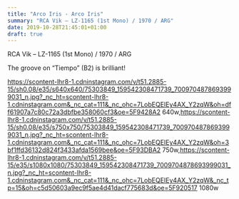 ```yaml
---
title: "Arco Iris - Arco Iris"
summary: "RCA Vik – LZ-1165 (1st Mono) / 1970 / ARG"
date: 2019-10-28T21:45:01+01:00
draft: true
---
```

RCA Vik – LZ-1165 (1st Mono) / 1970 / ARG

The groove on “Tiempo” (B2) is brilliant!

https://scontent-lhr8-1.cdninstagram.com/v/t51.2885-15/sh0.08/e35/s640x640/75303849_159542308471739_7009704878693999031_n.jpg?_nc_ht=scontent-lhr8-1.cdninstagram.com&_nc_cat=111&_nc_ohc=7LobEQEIEy4AX_Y2zqW&oh=dff61907a7c80c72a3dbfbe358060cf3&oe=5F9428A2 640w,https://scontent-lhr8-1.cdninstagram.com/v/t51.2885-15/sh0.08/e35/s750x750/75303849_159542308471739_7009704878693999031_n.jpg?_nc_ht=scontent-lhr8-1.cdninstagram.com&_nc_cat=111&_nc_ohc=7LobEQEIEy4AX_Y2zqW&oh=3bf1ffd36132d824f3433afda1569bee&oe=5F93DBA2 750w,https://scontent-lhr8-1.cdninstagram.com/v/t51.2885-15/e35/s1080x1080/75303849_159542308471739_7009704878693999031_n.jpg?_nc_ht=scontent-lhr8-1.cdninstagram.com&_nc_cat=111&_nc_ohc=7LobEQEIEy4AX_Y2zqW&_nc_tp=15&oh=c5d50603a9ec9f5ae4d41dacf775683d&oe=5F920517 1080w